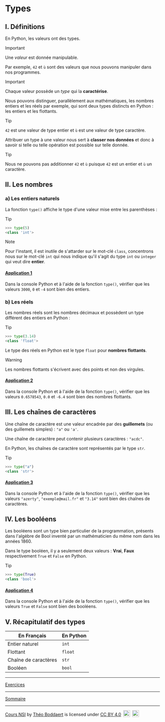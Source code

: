 # Types

## I. Définitions

En Python, les valeurs ont des types. 

> [!IMPORTANT]
> Une *valeur* est donnée manipulable.

Par exemple, `42` et `ù` sont des valeurs que nous pouvons manipuler dans nos programmes.

> [!IMPORTANT]
> Chaque valeur possède un *type* qui la **caractérise**.

Nous pouvons distinguer, parallèlement aux mathématiques, les nombres entiers et les réels par exemple, qui sont deux types distincts en Python : les entiers et les flottants.

> [!TIP]
> `42` est une valeur de type entier et `ù` est une valeur de type caractère.

Attribuer un type à une valeur nous sert à **classer nos données** et donc à savoir si telle ou telle opération est possible sur telle donnée.

> [!TIP]
> Nous ne pouvons pas additionner `42` et `ù` puisque `42` est un entier et `ù` un caractère.

## II. Les nombres

### a) Les entiers naturels

La fonction `type()` affiche le type d'une valeur mise entre les parenthèses :

> [!TIP]
> ```python
> >>> type(5)
> <class 'int'>
> ```

> [!NOTE]
> Pour l'instant, il est inutile de s'attarder sur le mot-clé `class`, concentrons nous sur le mot-clé `int` qui nous indique qu'il s'agit du type `int` ou `integer` qui veut dire **entier**.

#### <ins>Application 1</ins>

Dans la console Python et à l'aide de la fonction `type()`, vérifier que les valeurs `3000`, `0` et `-4` sont bien des entiers.

### b) Les réels

Les nombres réels sont les nombres décimaux et possèdent un type différent des entiers en Python :

> [!TIP]
> ```python
> >>> type(3.14)
> <class 'float'>
> ```

Le type des réels en Python est le type ``float`` pour **nombres flottants**.

> [!WARNING]
> Les nombres flottants s'écrivent avec des points et non des virgules.

#### <ins>Application 2</ins>

Dans la console Python et à l'aide de la fonction `type()`, vérifier que les valeurs `0.6578543`, `0.0` et `-6.4` sont bien des nombres flottants.

## III. Les chaînes de caractères

Une chaîne de caractère est une valeur encadrée par des **guillemets** (ou des guillemets simples) : `"a"`  ou `'a'`.

Une chaîne de caractère peut contenir plusieurs caractères : `"acdc"`.

En Python, les chaînes de caractère sont représentés par le type ``str``.

> [!TIP]
> ```python
> >>> type("a")
> <class 'str'>
> ```

#### <ins>Application 3</ins>

Dans la console Python et à l'aide de la fonction `type()`, vérifier que les valeurs `"azerty"`, `"exemple@mail.fr"` et `"3.14"` sont bien des chaînes de caractères.

## IV. Les booléens

Les booléens sont un type bien particulier de la programmation, présents dans l'algèbre de Bool inventé par un mathématicien du même nom dans les années 1860.

Dans le type booléen, il y a seulement deux valeurs : **Vrai**, **Faux** respectivement `True` et `False` en Python.

> [!TIP]
> ```python
> >>> type(True)
> <class 'bool'>
> ```

####  <ins>Application 4</ins>

Dans la console Python et à l'aide de la fonction `type()`, vérifier que les valeurs `True` et `False` sont bien des booléens.

## V. Récapitulatif des types

| En Français | En Python |
|----|----|
|Entier naturel | `int` |
| Flottant | `float` |
| Chaîne de caractères | `str` |
| Booléen | `bool` |

_________

[Exercices](./Exercices/Exercices_types.md)
_________

[Sommaire](./../../README.md)

___________

<p xmlns:cc="http://creativecommons.org/ns#" xmlns:dct="http://purl.org/dc/terms/"><a property="dct:title" rel="cc:attributionURL" href="https://github.com/boddaert/nsi">Cours NSI</a> by <a rel="cc:attributionURL dct:creator" property="cc:attributionName" href="https://github.com/boddaert">Théo Boddaert</a> is licensed under <a href="https://creativecommons.org/licenses/by/4.0/?ref=chooser-v1" target="_blank" rel="license noopener noreferrer" style="display:inline-block;">CC BY 4.0</a>  <img style="height:22px!important;margin-left:3px;vertical-align:text-bottom;" src="https://mirrors.creativecommons.org/presskit/icons/cc.svg?ref=chooser-v1" alt="">  <img style="height:22px!important;margin-left:3px;vertical-align:text-bottom;" src="https://mirrors.creativecommons.org/presskit/icons/by.svg?ref=chooser-v1" alt=""></p> 